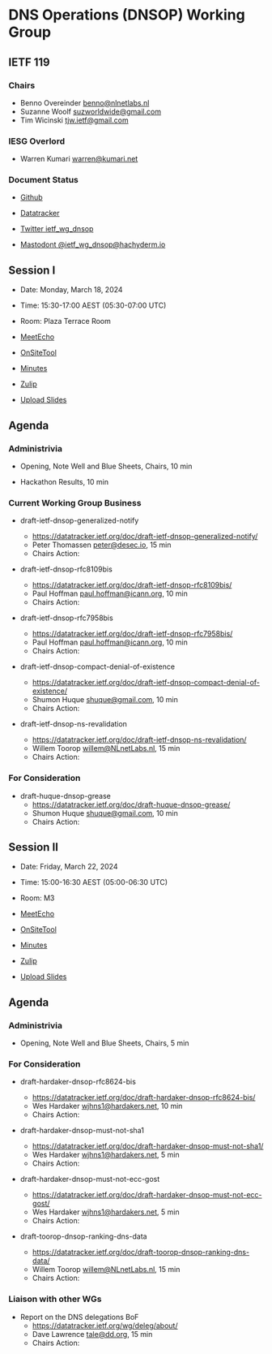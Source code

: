 # DNS Operations (DNSOP) Working Group

## IETF 119

### Chairs

* Benno Overeinder [benno@nlnetlabs.nl](benno@nlnetlabs.nl)
* Suzanne Woolf [suzworldwide@gmail.com](suzworldwide@gmail.com)
* Tim Wicinski [tjw.ietf@gmail.com](tjw.ietf@gmail.com)

### IESG Overlord

* Warren Kumari [warren@kumari.net](warren@kumari.net)

### Document Status

* [Github](https://github.com/ietf-wg-dnsop/wg-materials/blob/main/dnsop-document-status.md)
* [Datatracker](https://datatracker.ietf.org/wg/dnsop/documents/)

* [Twitter ietf_wg_dnsop](https://twitter.com/ietf_wg_dnsop)
* [Mastodont @ietf_wg_dnsop@hachyderm.io](https://hachyderm.io/@ietf_wg_dnsop)


## Session I

* Date: Monday, March 18, 2024
* Time: 15:30-17:00 AEST (05:30-07:00 UTC)
* Room: Plaza Terrace Room

* [MeetEcho](https://meetings.conf.meetecho.com/ietf119/?session=31930)
* [OnSiteTool](https://meetings.conf.meetecho.com/onsite119/?session=31930)

* [Minutes](https://notes.ietf.org/notes-ietf-119-dnsop)
* [Zulip](https://zulip.ietf.org/#narrow/stream/dnsop)
* [Upload Slides](https://datatracker.ietf.org/meeting/119/session/31930/propose_slides)

## Agenda

### Administrivia

* Opening, Note Well and Blue Sheets, Chairs, 10 min

* Hackathon Results, 10 min


### Current Working Group Business

*   draft-ietf-dnsop-generalized-notify
    - https://datatracker.ietf.org/doc/draft-ietf-dnsop-generalized-notify/
    - Peter Thomassen <peter@desec.io>, 15 min
    - Chairs Action:

*   draft-ietf-dnsop-rfc8109bis
    - https://datatracker.ietf.org/doc/draft-ietf-dnsop-rfc8109bis/
    - Paul Hoffman <paul.hoffman@icann.org>, 10 min
    - Chairs Action:

*   draft-ietf-dnsop-rfc7958bis
    - https://datatracker.ietf.org/doc/draft-ietf-dnsop-rfc7958bis/
    - Paul Hoffman <paul.hoffman@icann.org>, 10 min
    - Chairs Action:

*   draft-ietf-dnsop-compact-denial-of-existence
    - https://datatracker.ietf.org/doc/draft-ietf-dnsop-compact-denial-of-existence/
    - Shumon Huque <shuque@gmail.com>, 10 min
    - Chairs Action:

*   draft-ietf-dnsop-ns-revalidation
    - https://datatracker.ietf.org/doc/draft-ietf-dnsop-ns-revalidation/
    - Willem Toorop <willem@NLnetLabs.nl>, 15 min
    - Chairs Action:


### For Consideration

*   draft-huque-dnsop-grease
    - https://datatracker.ietf.org/doc/draft-huque-dnsop-grease/
    - Shumon Huque <shuque@gmail.com>, 10 min
    - Chairs Action:


## Session II

* Date: Friday, March 22, 2024
* Time: 15:00-16:30 AEST (05:00-06:30 UTC)
* Room: M3

* [MeetEcho](https://meetings.conf.meetecho.com/ietf119/?session=31929)
* [OnSiteTool](https://meetings.conf.meetecho.com/onsite119/?session=31929)

* [Minutes](https://notes.ietf.org/notes-ietf-119-dnsop)
* [Zulip](https://zulip.ietf.org/#narrow/stream/dnsop)
* [Upload Slides](https://datatracker.ietf.org/meeting/119/session/31929/propose_slides)

## Agenda

### Administrivia

* Opening, Note Well and Blue Sheets, Chairs, 5 min


### For Consideration

*   draft-hardaker-dnsop-rfc8624-bis
    - https://datatracker.ietf.org/doc/draft-hardaker-dnsop-rfc8624-bis/
    - Wes Hardaker <wjhns1@hardakers.net>, 10 min
    - Chairs Action:

*   draft-hardaker-dnsop-must-not-sha1
    - https://datatracker.ietf.org/doc/draft-hardaker-dnsop-must-not-sha1/
    - Wes Hardaker <wjhns1@hardakers.net>, 5 min
    - Chairs Action:

*   draft-hardaker-dnsop-must-not-ecc-gost
    - https://datatracker.ietf.org/doc/draft-hardaker-dnsop-must-not-ecc-gost/
    - Wes Hardaker <wjhns1@hardakers.net>, 5 min
    - Chairs Action:

*   draft-toorop-dnsop-ranking-dns-data
    - https://datatracker.ietf.org/doc/draft-toorop-dnsop-ranking-dns-data/
    - Willem Toorop <willem@NLnetLabs.nl>, 15 min
    - Chairs Action:


### Liaison with other WGs

*   Report on the DNS delegations BoF
    - https://datatracker.ietf.org/wg/deleg/about/
    - Dave Lawrence <tale@dd.org>, 15 min
    - Chairs Action:

